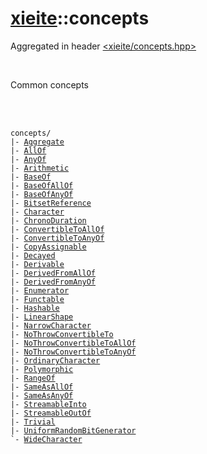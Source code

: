 # [xieite](./xieite.md)::concepts
Aggregated in header [<xieite/concepts.hpp>](../include/xieite/concepts.hpp)

<br/>

Common concepts

<br/><br/>

<pre><code>concepts/
|- <a href="./concepts/Aggregate.md">Aggregate</a>
|- <a href="./concepts/AllOf.md">AllOf</a>
|- <a href="./concepts/AnyOf.md">AnyOf</a>
|- <a href="./concepts/Arithmetic.md">Arithmetic</a>
|- <a href="./concepts/BaseOf.md">BaseOf</a>
|- <a href="./concepts/BaseOfAllOf.md">BaseOfAllOf</a>
|- <a href="./concepts/BaseOfAnyOf.md">BaseOfAnyOf</a>
|- <a href="./concepts/BitsetReference.md">BitsetReference</a>
|- <a href="./concepts/Character.md">Character</a>
|- <a href="./concepts/ChronoDuration.md">ChronoDuration</a>
|- <a href="./concepts/ConvertibleToAllOf.md">ConvertibleToAllOf</a>
|- <a href="./concepts/ConvertibleToAnyOf.md">ConvertibleToAnyOf</a>
|- <a href="./concepts/CopyAssignable.md">CopyAssignable</a>
|- <a href="./concepts/Decayed.md">Decayed</a>
|- <a href="./concepts/Derivable.md">Derivable</a>
|- <a href="./concepts/DerivedFromAllOf.md">DerivedFromAllOf</a>
|- <a href="./concepts/DerivedFromAnyOf.md">DerivedFromAnyOf</a>
|- <a href="./concepts/Enumerator.md">Enumerator</a>
|- <a href="./concepts/Functable.md">Functable</a>
|- <a href="./concepts/Hashable.md">Hashable</a>
|- <a href="./concepts/LinearShape.md">LinearShape</a>
|- <a href="./concepts/NarrowCharacter.md">NarrowCharacter</a>
|- <a href="./concepts/NoThrowConvertibleTo.md">NoThrowConvertibleTo</a>
|- <a href="./concepts/NoThrowConvertibleToAllOf.md">NoThrowConvertibleToAllOf</a>
|- <a href="./concepts/NoThrowConvertibleToAnyOf.md">NoThrowConvertibleToAnyOf</a>
|- <a href="./concepts/OrdinaryCharacter.md">OrdinaryCharacter</a>
|- <a href="./concepts/Polymorphic.md">Polymorphic</a>
|- <a href="./concepts/RangeOf.md">RangeOf</a>
|- <a href="./concepts/SameAsAllOf.md">SameAsAllOf</a>
|- <a href="./concepts/SameAsAnyOf.md">SameAsAnyOf</a>
|- <a href="./concepts/StreamableIn.md">StreamableInto</a>
|- <a href="./concepts/StreamableOut.md">StreamableOutOf</a>
|- <a href="./concepts/Trivial.md">Trivial</a>
|- <a href="./concepts/UniformRandomBitGenerator.md">UniformRandomBitGenerator</a>
`- <a href="./concepts/WideCharacter.md">WideCharacter</a>
</code></pre>
